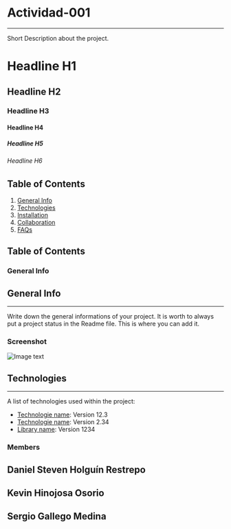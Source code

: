 # Actividad-001
***
Short Description about the project.
# Headline H1
## Headline H2
### Headline H3
#### Headline H4
##### Headline H5
###### Headline H6
## Table of Contents
1. [General Info](#general-info)
2. [Technologies](#technologies)
3. [Installation](#installation)
4. [Collaboration](#collaboration)
5. [FAQs](#faqs)
## Table of Contents
<a name="general-info"></a>
### General Info
## General Info
***
Write down the general informations of your project. It is worth
to always put a project status in the Readme file. This is where
you can add it.
### Screenshot
![Image text](/path/to/the/screenshot.png)
## Technologies
***
A list of technologies used within the project:
* [Technologie name](https://example.com): Version 12.3
* [Technologie name](https://example.com): Version 2.34
* [Library name](https://example.com): Version 1234

<a name="collaboration"></a>
### Members
## Daniel Steven Holguín Restrepo
## Kevin Hinojosa Osorio
## Sergio Gallego Medina
